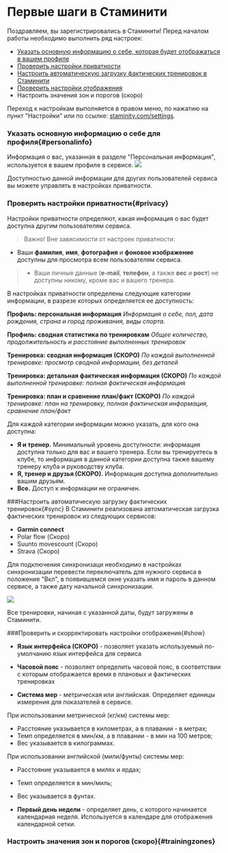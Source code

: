 # Первые шаги в Стаминити

Поздравляем, вы зарегистрировались в Стаминити!
Перед началом работы необходимо выполнить ряд настроек:
* [Указать основную информацию о себе, которая будет отображаться в вашем профиле](#personalinfo)
* [Проверить настройки приватности](#privacy)
* [Настроить автоматическую загрузку фактических тренировок в Стаминити](#sync)
* [Проверить настройки отображения](#show)
* Настроить значения зон и порогов (скоро)

Переход к настройкам выполняется в правом меню, по нажатию на пункт "Настройки" или по ссылке: [staminity.com/settings](http://staminity.com/settings).

### Указать основную информацию о себе для профиля{#personalinfo}
Информация о вас, указанная в разделе "Персональная информация", используется в вашем профиле в сервисе.
![](http://content.staminity.com/assets/images/Image.png)

Доступностью данной информации для других пользователей сервиса вы можете управлять в настройках приватности.


### Проверить настройки приватности{#privacy}
Настройки приватности определяют, какая информация о вас будет доступна другим пользователям сервиса.

> Важно! Вне зависимости от настроек приватности:
* Ваши **фамилия**, **имя**, **фотография** и **фоновое изображение** доступны  для просмотра всем пользователям сервиса.

>* Ваши личные данные (**e-mail**, **телефон**, а также **вес** и **рост**) не доступны никому, кроме вас и вашего тренера. 

В настройках приватности определены следующие категории информации, в разрезе которых определяется ее доступность: 
  
**Профиль: персональная информация** 
_Информация о себе, пол, дата рождения, страна и город проживания, виды спорта._

**Профиль: сводная статистика по тренировкам**
_Общее количество, продолжительность и расстояние выполненных тренировок_

**Тренировка: сводная информация (СКОРО)**
_По каждой выполненной тренировке: просмотр сводной информации, без деталей_

**Тренировка: детальная фактическая информация (СКОРО)**
_По каждой выполненной тренировке: полная фактическая информация_

**Тренировка: план и сравнение план/факт (СКОРО)**
_По каждой тренировке: план на тренировку, полная фактическая информация, сравнение план/факт_

Для каждой категории информации можно указать, для кого она доступна:
* **Я и тренер.** Минимальный уровень доступности: информация доступна только для вас и вашего тренера. Если вы тренируетесь в клубе, то информация в данной категории доступна также вашему тренеру клуба и руководству клуба.
* **Я, тренер и друзья (СКОРО).** Информация доступна дополнительно вашим друзьям.
* **Все.** Доступ к информации не ограничен. 

###Настроить автоматическую загрузку фактических тренировок{#sync}
В Стаминити реализована автоматическая загрузка фактических тренировок из следующих сервисов:
* **Garmin connect**
* Polar flow (Скоро)
* Suunto movescount (Скоро)
* Strava (Скоро)

Для подключения синхронизаци необходимо в настройках синхронизации перевести  переключатель для нужного сервиса в положение "Вкл", в появившемся окне указать имя и пароль в данном сервисе, а также дату начальной синхронизации. 

![](http://content.staminity.com/assets/images/Animation.png)

Все тренировки, начиная с указанной даты, будут загружены в Стаминити.

###Проверить и скорректировать настройки отображения{#show}

* **Язык интерфейса (СКОРО)** - позволяет указать используемый по-умолчанию язык интерфейса для сервиса

* **Часовой пояс** - позволяет определить часовой пояс, в соответствии с которым отображается время в плановых и фактических тренировках

* **Система мер** - метрическая или английская. Определяет единицы измерения для показателей в сервисе. 

При использовании метрической (кг/км) системы мер:
  * Расстояние указывается в километрах, а в плавании - в метрах;
  * Темп определяется в мин/км, а в плавании - в мин на 100 метров;
  * Вес указывается в килограммах.

При использовании английской (мили/фунты) системы мер:
  * Расстояние указывается в милях и ярдах;
  * Темп определяется в мин/миль;
  * Вес указывается в фунтах.
 

* **Первый день недели** - определяет день, с которого начинается календарная неделя. Используется в календаре для отображения календарной сетки.

### Настроить значения зон и порогов (скоро){#trainingzones}


